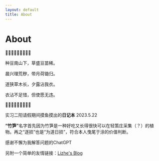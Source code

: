 ```yaml
---
layout: default
title: About
---
```

<h1>About</h1>

🎍🎍🎍🎍🎍🎍🎍🎍🎍

种豆南山下，草盛豆苗稀。

晨兴理荒秽，带月荷锄归。

道狭草木长，夕露沾我衣。

衣沾不足惜，但使愿无违。

🎍🎍🎍🎍🎍🎍🎍🎍🎍

实习二阳请假期间摸鱼摸出的<b>日记本</b>
2023.5.22

<b>“竹笋”</b>名字首先因为竹笋是一种好吃又长得很快可以在轻策庄采集（？）的植物。再之“逐损”也是“为道日损”，符合本人曳尾于涂的价值判断。

感谢不懈为我解答问题的ChatGPT

另附一个简单的友情链接：[Lizhe's Blog](https://lizhening.github.io/) 